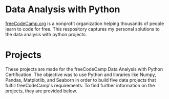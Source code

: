 # Data Analysis with Python
<a href="https://www.freecodecamp.org/learn" target="_blank">freeCodeCamp.org</a> is a nonprofit organization helping thousands of people learn to code for free. This respository captures my personal solutions to the data analysis with python projects.

# Projects
These projects are made for the freeCodeCamp Data Analysis with Python Certification. The objective was to use Python and libraries like Numpy, Pandas, Matplotlib, and Seaborn in order to build five data projects that fulfill freeCodeCamp's requirements. To find further information on the projects, they are provided below. 
